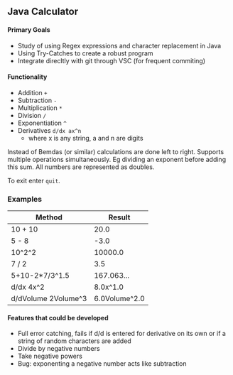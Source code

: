 ## Java Calculator

#### Primary Goals
- Study of using Regex expressions and character replacement in Java
- Using Try-Catches to create a robust program
- Integrate direcltly with git through VSC (for frequent commiting)


#### Functionality
- Addition `+`
- Subtraction `-`
- Multiplication `*`
- Division `/`
- Exponentiation `^`
- Derivatives `d/dx ax^n` 
    - where x is any string, a and n are digits

Instead of Bemdas (or similar) calculations are done left to right.
Supports multiple operations simultaneously.
Eg dividing an exponent before adding this sum.
All numbers are represented as doubles.

To exit enter `quit`.


### Examples
Method | Result 
--- | ---
10 + 10 | 20.0
5 - 8 | -3.0
10^2^2 | 10000.0
7 / 2 | 3.5
5+10-2*7/3^1.5 | 167.063...
d/dx 4x^2 | 8.0x^1.0
d/dVolume 2Volume^3 | 6.0Volume^2.0


#### Features that could be developed
- Full error catching, fails if d/d is entered for derivative on its own or if a string of random characters are added
- Divide by negative numbers
- Take negative powers
- Bug: exponenting a negative number acts like subtraction
